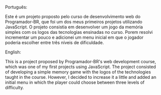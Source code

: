 Português:

Este é um projeto proposto pelo curso de desenvolvimento web do Programador-BR, que foi um dos meus primeiros projetos utilizando JavaScript. O projeto
consistia em desenvolver um jogo da memória simples com os logos das tecnologias ensinadas no curso. Porem resolvi incrementar um pouco e adicionei um
menu inicial em que o jogador poderia escolher entre três níveis de dificuldade.

English:

This is a project proposed by Programador-BR's web development course, which was one of my first projects using JavaScript. The project consisted of
developing a simple memory game with the logos of the technologies taught in the course. However, I decided to increase it a little and added an initial
menu in which the player could choose between three levels of difficulty.